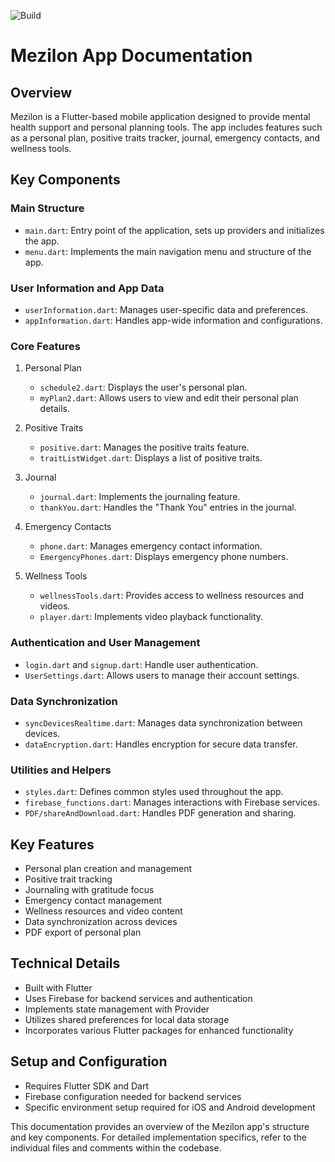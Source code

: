 ![Build](https://github.com/Tovli/Mazilon/actions/workflows/main.yml/badge.svg)


# Mezilon App Documentation

## Overview
Mezilon is a Flutter-based mobile application designed to provide mental health support and personal planning tools. The app includes features such as a personal plan, positive traits tracker, journal, emergency contacts, and wellness tools.

## Key Components

### Main Structure
- `main.dart`: Entry point of the application, sets up providers and initializes the app.
- `menu.dart`: Implements the main navigation menu and structure of the app.

### User Information and App Data
- `userInformation.dart`: Manages user-specific data and preferences.
- `appInformation.dart`: Handles app-wide information and configurations.

### Core Features
1. Personal Plan
   - `schedule2.dart`: Displays the user's personal plan.
   - `myPlan2.dart`: Allows users to view and edit their personal plan details.

2. Positive Traits
   - `positive.dart`: Manages the positive traits feature.
   - `traitListWidget.dart`: Displays a list of positive traits.

3. Journal
   - `journal.dart`: Implements the journaling feature.
   - `thankYou.dart`: Handles the "Thank You" entries in the journal.

4. Emergency Contacts
   - `phone.dart`: Manages emergency contact information.
   - `EmergencyPhones.dart`: Displays emergency phone numbers.

5. Wellness Tools
   - `wellnessTools.dart`: Provides access to wellness resources and videos.
   - `player.dart`: Implements video playback functionality.

### Authentication and User Management
- `login.dart` and `signup.dart`: Handle user authentication.
- `UserSettings.dart`: Allows users to manage their account settings.

### Data Synchronization
- `syncDevicesRealtime.dart`: Manages data synchronization between devices.
- `dataEncryption.dart`: Handles encryption for secure data transfer.

### Utilities and Helpers
- `styles.dart`: Defines common styles used throughout the app.
- `firebase_functions.dart`: Manages interactions with Firebase services.
- `PDF/shareAndDownload.dart`: Handles PDF generation and sharing.

## Key Features
- Personal plan creation and management
- Positive trait tracking
- Journaling with gratitude focus
- Emergency contact management
- Wellness resources and video content
- Data synchronization across devices
- PDF export of personal plan

## Technical Details
- Built with Flutter
- Uses Firebase for backend services and authentication
- Implements state management with Provider
- Utilizes shared preferences for local data storage
- Incorporates various Flutter packages for enhanced functionality

## Setup and Configuration
- Requires Flutter SDK and Dart
- Firebase configuration needed for backend services
- Specific environment setup required for iOS and Android development

This documentation provides an overview of the Mezilon app's structure and key components. For detailed implementation specifics, refer to the individual files and comments within the codebase.